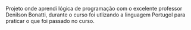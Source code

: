 Projeto onde aprendi lógica de programação com o excelente professor Denilson Bonatti, durante o curso foi utlizando a linguagem Portugol para praticar o que foi passado no curso. 
